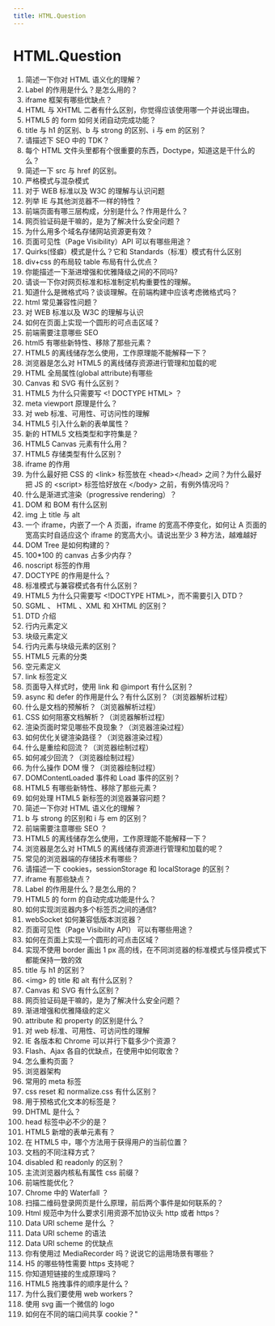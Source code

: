 ```yaml
---
title: HTML.Question
---
```


# HTML.Question

1. 简述一下你对 HTML 语义化的理解？
2. Label 的作用是什么？是怎么用的？
3. iframe 框架有哪些优缺点？
4. HTML 与 XHTML 二者有什么区别，你觉得应该使用哪一个并说出理由。
5. HTML5 的 form 如何关闭自动完成功能？
6. title 与 h1 的区别、b 与 strong 的区别、i 与 em 的区别？
7. 请描述下 SEO 中的 TDK？
8. 每个 HTML 文件头里都有个很重要的东西，Doctype，知道这是干什么的么？
9. 简述一下 src 与 href 的区别。
10. 严格模式与混杂模式
11. 对于 WEB 标准以及 W3C 的理解与认识问题
12. 列举 IE 与其他浏览器不一样的特性？
13. 前端页面有哪三层构成，分别是什么？作用是什么？
14. 网页验证码是干嘛的，是为了解决什么安全问题？
15. 为什么用多个域名存储网站资源更有效？
16. 页面可见性（Page Visibility）API 可以有哪些用途？
17. Quirks(怪癖）模式是什么？它和 Standards（标准）模式有什么区别
18. div+css 的布局较 table 布局有什么优点？
19. 你能描述一下渐进增强和优雅降级之间的不同吗?
20. 请谈一下你对网页标准和标准制定机构重要性的理解。
21. 知道什么是微格式吗？谈谈理解。在前端构建中应该考虑微格式吗？
22. html 常见兼容性问题？
23. 对 WEB 标准以及 W3C 的理解与认识
24. 如何在页面上实现一个圆形的可点击区域？
25. 前端需要注意哪些 SEO
26. html5 有哪些新特性、移除了那些元素？
27. HTML5 的离线储存怎么使用，工作原理能不能解释一下？
28. 浏览器是怎么对 HTML5 的离线储存资源进行管理和加载的呢
29. HTML 全局属性(global attribute)有哪些
30. Canvas 和 SVG 有什么区别？
31. HTML5 为什么只需要写 &lt;! DOCTYPE HTML&gt; ？
32. meta viewport 原理是什么？
33. 对 web 标准、可用性、可访问性的理解
34. HTML5 引入什么新的表单属性？
35. 新的 HTML5 文档类型和字符集是？
36. HTML5 Canvas 元素有什么用？
37. HTML5 存储类型有什么区别？
38. iframe 的作用
39. 为什么最好把 CSS 的 &lt;link&gt; 标签放在 &lt;head&gt;&lt;/head&gt; 之间？为什么最好把 JS 的 &lt;script&gt; 标签恰好放在 &lt;/body&gt; 之前，有例外情况吗？
40. 什么是渐进式渲染（progressive rendering）？
41. DOM 和 BOM 有什么区别
42. img 上 title 与 alt
43. 一个 iframe，内嵌了一个 A 页面，iframe 的宽高不停变化，如何让 A 页面的宽高实时自适应这个 iframe 的宽高大小。请说出至少 3 种方法，越难越好
44. DOM Tree 是如何构建的？
45. 100\*100 的 canvas 占多少内存？
46. noscript 标签的作用
47. DOCTYPE 的作用是什么？
48. 标准模式与兼容模式各有什么区别？
49. HTML5 为什么只需要写 &lt;!DOCTYPE HTML&gt;，而不需要引入 DTD？
50. SGML 、 HTML 、XML 和 XHTML 的区别？
51. DTD 介绍
52. 行内元素定义
53. 块级元素定义
54. 行内元素与块级元素的区别？
55. HTML5 元素的分类
56. 空元素定义
57. link 标签定义
58. 页面导入样式时，使用 link 和 @import 有什么区别？
59. async 和 defer 的作用是什么？有什么区别？（浏览器解析过程）
60. 什么是文档的预解析？（浏览器解析过程）
61. CSS 如何阻塞文档解析？（浏览器解析过程）
62. 渲染页面时常见哪些不良现象？（浏览器渲染过程）
63. 如何优化关键渲染路径？（浏览器渲染过程）
64. 什么是重绘和回流？（浏览器绘制过程）
65. 如何减少回流？（浏览器绘制过程）
66. 为什么操作 DOM 慢？（浏览器绘制过程）
67. DOMContentLoaded 事件和 Load 事件的区别？
68. HTML5 有哪些新特性、移除了那些元素？
69. 如何处理 HTML5 新标签的浏览器兼容问题？
70. 简述一下你对 HTML 语义化的理解？
71. b 与 strong 的区别和 i 与 em 的区别？
72. 前端需要注意哪些 SEO ？
73. HTML5 的离线储存怎么使用，工作原理能不能解释一下？
74. 浏览器是怎么对 HTML5 的离线储存资源进行管理和加载的呢？
75. 常见的浏览器端的存储技术有哪些？
76. 请描述一下 cookies，sessionStorage 和 localStorage 的区别？
77. iframe 有那些缺点？
78. Label 的作用是什么？是怎么用的？
79. HTML5 的 form 的自动完成功能是什么？
80. 如何实现浏览器内多个标签页之间的通信?
81. webSocket 如何兼容低版本浏览器？
82. 页面可见性（Page Visibility API） 可以有哪些用途？
83. 如何在页面上实现一个圆形的可点击区域？
84. 实现不使用 border 画出 1 px 高的线，在不同浏览器的标准模式与怪异模式下都能保持一致的效
85. title 与 h1 的区别？
86. &lt;img&gt; 的 title 和 alt 有什么区别？
87. Canvas 和 SVG 有什么区别？
88. 网页验证码是干嘛的，是为了解决什么安全问题？
89. 渐进增强和优雅降级的定义
90. attribute 和 property 的区别是什么？
91. 对 web 标准、可用性、可访问性的理解
92. IE 各版本和 Chrome 可以并行下载多少个资源？
93. Flash、Ajax 各自的优缺点，在使用中如何取舍？
94. 怎么重构页面？
95. 浏览器架构
96. 常用的 meta 标签
97. css reset 和 normalize.css 有什么区别？
98. 用于预格式化文本的标签是？
99. DHTML 是什么？
100. head 标签中必不少的是？
101. HTML5 新增的表单元素有？
102. 在 HTML5 中，哪个方法用于获得用户的当前位置？
103. 文档的不同注释方式？
104. disabled 和 readonly 的区别？
105. 主流浏览器内核私有属性 css 前缀？
106. 前端性能优化？
107. Chrome 中的 Waterfall ？
108. 扫描二维码登录网页是什么原理，前后两个事件是如何联系的？
109. Html 规范中为什么要求引用资源不加协议头 http 或者 https？
110. Data URI scheme 是什么 ？
111. Data URI scheme 的语法
112. Data URI scheme 的优缺点
113. 你有使用过 MediaRecorder 吗？说说它的运用场景有哪些？
114. H5 的哪些特性需要 https 支持呢？
115. 你知道短链接的生成原理吗？
116. HTML5 拖拽事件的顺序是什么？
117. 为什么我们要使用 web workers？
118. 使用 svg 画一个微信的 logo
119. 如何在不同的端口间共享 cookie？"
